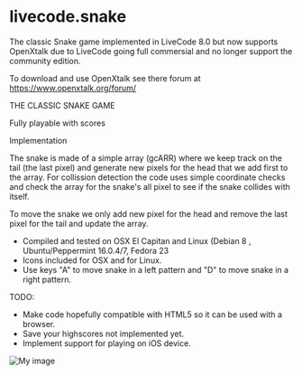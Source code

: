 # livecode.snake
The classic Snake game implemented in LiveCode 8.0 but now supports OpenXtalk due to LiveCode going full commersial and no longer
support the community edition.

To download and use OpenXtalk see there forum at https://www.openxtalk.org/forum/

THE CLASSIC SNAKE GAME

Fully playable with scores

Implementation

The snake is made of a simple array (gcARR) where we keep track on the tail (the last pixel) and generate new pixels for
the head that we add first to the array. For collission detection the code uses simple coordinate checks  and check the
array for the snake's all pixel to see if the snake collides with itself.

To move the snake we only add new pixel for the head and remove the last pixel for the tail and update the array.

* Compiled and tested on OSX El Capitan and Linux (Debian 8 , Ubuntu/Peppermint 16.0.4/7, Fedora 23
* Icons included for OSX and for Linux.
* Use keys "A" to move snake in a left pattern and "D" to move snake in a right pattern.


TODO:

* Make code hopefully compatible with HTML5 so it can be used with a browser.
* Save your highscores not implemented yet.
* Implement support for playing on iOS device.


![My image](https://cloud.githubusercontent.com/assets/188215/17019034/cb0d9be2-4f3a-11e6-8e08-1f3bc7b03342.png)
